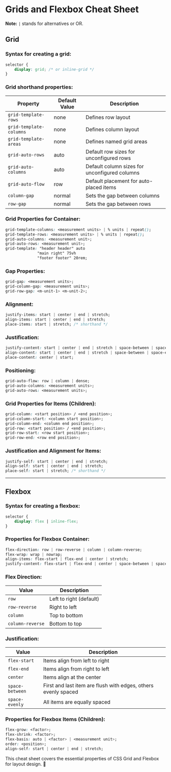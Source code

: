 # Grids and Flexbox Cheat Sheet

**Note:** `|` stands for alternatives or OR.

## Grid

### Syntax for creating a grid:
```css
selector {
    display: grid; /* or inline-grid */
}
```

### Grid shorthand properties:
| Property                | Default Value | Description |
|-------------------------|--------------|-------------|
| `grid-template-rows`   | none         | Defines row layout |
| `grid-template-columns` | none        | Defines column layout |
| `grid-template-areas`  | none        | Defines named grid areas |
| `grid-auto-rows`      | auto        | Default row sizes for unconfigured rows |
| `grid-auto-columns`   | auto        | Default column sizes for unconfigured columns |
| `grid-auto-flow`      | row         | Default placement for auto-placed items |
| `column-gap`         | normal      | Sets the gap between columns |
| `row-gap`           | normal      | Sets the gap between rows |

### Grid Properties for Container:
```css
grid-template-columns: <measurement units> | % units | repeat();
grid-template-rows: <measurement units> | % units | repeat();
grid-auto-columns: <measurement unit>;
grid-auto-rows: <measurement unit>;
grid-template: "header header" auto 
              "main right" 75vh 
              "footer footer" 20rem;
```

### Gap Properties:
```css
grid-gap: <measurement units>;
grid-column-gap: <measurement units>;
grid-row-gap: <m-unit-1> <m-unit-2>;
```

### Alignment:
```css
justify-items: start | center | end | stretch;
align-items: start | center | end | stretch;
place-items: start | stretch; /* shorthand */
```

### Justification:
```css
justify-content: start | center | end | stretch | space-between | space-evenly | space-around;
align-content: start | center | end | stretch | space-between | space-evenly | space-around;
place-content: center | start;
```

### Positioning:
```css
grid-auto-flow: row | column | dense;
grid-auto-columns: <measurement units>;
grid-auto-rows: <measurement units>;
```

### Grid Properties for Items (Children):
```css
grid-column: <start position> / <end position>;
grid-column-start: <column start position>;
grid-column-end: <column end position>;
grid-row: <start position> / <end position>;
grid-row-start: <row start position>;
grid-row-end: <row end position>;
```

### Justification and Alignment for Items:
```css
justify-self: start | center | end | stretch;
align-self: start | center | end | stretch;
place-self: start | stretch; /* shorthand */
```

---

## Flexbox

### Syntax for creating a flexbox:
```css
selector {
    display: flex | inline-flex;
}
```

### Properties for Flexbox Container:
```css
flex-direction: row | row-reverse | column | column-reverse;
flex-wrap: wrap | nowrap;
align-items: flex-start | flex-end | center | stretch;
justify-content: flex-start | flex-end | center | space-between | space-evenly;
```

### Flex Direction:
| Value | Description |
|-------|-------------|
| `row` | Left to right (default) |
| `row-reverse` | Right to left |
| `column` | Top to bottom |
| `column-reverse` | Bottom to top |

### Justification:
| Value | Description |
|--------|-------------|
| `flex-start` | Items align from left to right |
| `flex-end` | Items align from right to left |
| `center` | Items align at the center |
| `space-between` | First and last item are flush with edges, others evenly spaced |
| `space-evenly` | All items are equally spaced |

### Properties for Flexbox Items (Children):
```css
flex-grow: <factor>;
flex-shrink: <factor>;
flex-basis: auto | <factor> | <measurement unit>;
order: <position>;
align-self: start | center | end | stretch;
```

This cheat sheet covers the essential properties of CSS Grid and Flexbox for layout design. 🚀
